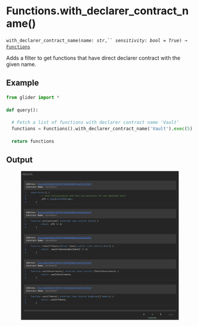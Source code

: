 # Functions.with\_declarer\_contract\_name()

`with_declarer_contract_name(`_`name: str`_`,`` `_`sensitivity: bool = True`_`) →` [`Functions`](./)

Adds a filter to get functions that have direct declarer contract with the given name.

## Example

```python
from glider import *

def query():
  
  # Fetch a list of functions with declarer contract name 'Vault'
  functions = Functions().with_declarer_contract_name('Vault').exec(5)

  return functions
```

## Output

<figure><img src="../../../.gitbook/assets/image (3) (1).png" alt=""><figcaption></figcaption></figure>
